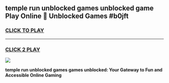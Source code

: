 
## temple run unblocked games unblocked game Play Online 👋 Unblocked Games #b0jft
<h3>
<a href="https://premium.freeplayer.one?title=temple_run_unblocked_games&ref=21F">CLICK TO PLAY</a></h3>
<hr>

<h3>
<a href="https://premium.freeplayer.one?title=temple_run_unblocked_games&ref=21F">CLICK 2 PLAY</a>
  
</h3>

<a href="https://premium.freeplayer.one?title=temple_run_unblocked_games&ref=21F/"><img src="https://clearcache.store/games.png"></a>


**temple run unblocked games games unblocked: Your Gateway to Fun and Accessible Online Gaming**
